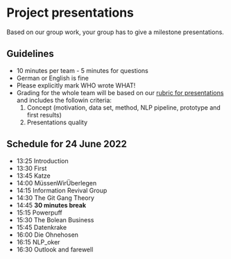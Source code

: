 # Project presentations

Based on our group work, your group has to give a milestone presentations.

## Guidelines

- 10 minutes per team - 5 minutes for questions
- German or English is fine
- Please explicitly mark WHO wrote WHAT!
- Grading for the whole team will be based on our [rubric for presentations](https://docs.google.com/spreadsheets/d/1mQRb448oG111Wnna9CmV3Pou4fIho7_KIbRpbO8XopE/edit?usp=sharing) and includes the followin criteria:
  1. Concept (motivation, data set, method,	NLP pipeline, prototype and first results)
  2. Presentations quality

## Schedule for 24 June 2022

- 13:25 Introduction
- 13:30 First
- 13:45 Katze
- 14:00 MüssenWirÜberlegen
- 14:15 Information Revival Group
- 14:30 The Git Gang Theory
- 14:45 __30 minutes break__
- 15:15 Powerpuff
- 15:30 The Bolean Business
- 15:45 Datenkrake
- 16:00 Die Ohnehosen
- 16:15 NLP_oker
- 16:30 Outlook and farewell
